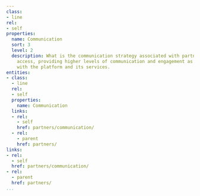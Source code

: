 ```yaml
---
class:
- line
rel:
- self
properties:
  name: Communication
  sort: 3
  level: 2
  description: What is the communication strategy associated with partner levels of
    access, providing higher levels of communication and engagement as part of involvement
    with the platform and its services.
entities:
- class:
  - line
  rel:
  - self
  properties:
    name: Communication
  links:
  - rel:
    - self
    href: partners/communication/
  - rel:
    - parent
    href: partners/
links:
- rel:
  - self
  href: partners/communication/
- rel:
  - parent
  href: partners/
...
```


